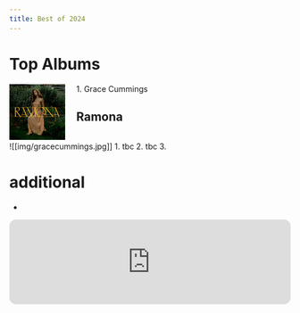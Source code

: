 ```yaml
---
title: Best of 2024
---
```

<style>
  .container {
  display: flex;
  align-items: left;
  justify-content: left
}

img {
  max-width: 100%;
  max-height:100%;
}

.text {
  font-size: 14px;
  padding-left: 20px;
}
  </style>
  

# Top Albums
<div class="container">
      <div class="image">
        <img src="/img/gracecummings.jpg">
      </div>
      <div class="text">
        1. Grace Cummings
    <br>
        <h2>Ramona</h2>
      </div>
    </div>
![[img/gracecummings.jpg]]
1. tbc
2. tbc
3. 


# additional

- 


<iframe style="border-radius:12px" src="https://open.spotify.com/embed/playlist/6bElk7qv5OV65fE4uctZUl?utm_source=generator&theme=0" width="100%" height="152" frameBorder="0" allowfullscreen="" allow="autoplay; clipboard-write; encrypted-media; fullscreen; picture-in-picture" loading="lazy"></iframe>
